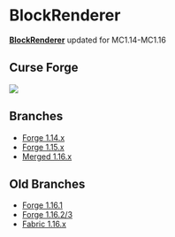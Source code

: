# BlockRenderer

**[BlockRenderer](https://github.com/elytra/BlockRenderer)** updated for MC1.14-MC1.16

Curse Forge
---

[![](http://cf.way2muchnoise.eu/title/380456.svg?badge_style=for_the_badge)](https://www.curseforge.com/minecraft/mc-mods/block-renderer)

Branches
---
- [Forge 1.14.x](https://github.com/AterAnimAvis/BlockRenderer/tree/1.14)
- [Forge 1.15.x](https://github.com/AterAnimAvis/BlockRenderer/tree/1.15)
- [Merged 1.16.x](https://github.com/AterAnimAvis/BlockRenderer/tree/1.16-merged)

Old Branches
---
- [Forge 1.16.1](https://github.com/AterAnimAvis/BlockRenderer/tree/1.16.1-forge)
- [Forge 1.16.2/3](https://github.com/AterAnimAvis/BlockRenderer/tree/1.16-forge)
- [Fabric 1.16.x](https://github.com/AterAnimAvis/BlockRenderer/tree/1.16-fabric)
